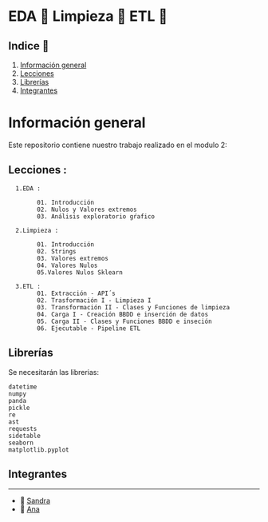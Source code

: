 #  EDA   :shower:	        Limpieza  :soap:	      ETL   :star2:	

## Indice 	:rocket:	

  1. [Información general](#informacion-general)
  2. [Lecciones](#lecciones)
  3. [Librerías](#librerias)
  4. [Integrantes](#integrantes)

# Información general


Este repositorio contiene nuestro trabajo realizado en el modulo 2:

## Lecciones :

      1.EDA :
      
            01. Introducción
            02. Nulos y Valores extremos
            03. Análisis exploratorio gŕafico
            
      2.Limpieza : 
 
            01. Introducción
            02. Strings
            03. Valores extremos 
            04. Valores Nulos
            05.Valores Nulos Sklearn
            
      3.ETL :
            01. Extracción - API´s
            02. Trasformación I - Limpieza I
            03. Transformación II - Clases y Funciones de limpieza
            04. Carga I - Creación BBDD e inserción de datos
            05. Carga II - Clases y Funciones BBDD e inseción
            06. Ejecutable - Pipeline ETL


              

## Librerías 

Se necesitarán las librerias:
```
datetime
numpy
panda
pickle
re
ast
requests
sidetable
seaborn
matplotlib.pyplot 
```


## Integrantes 
***
 
  + :woman: [Sandra](https://github.com/sanfermen)
  + :woman: [Ana](https://github.com/Anadalab)

